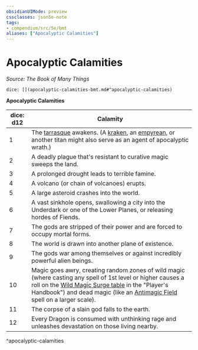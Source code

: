 ```yaml
---
obsidianUIMode: preview
cssclasses: json5e-note
tags:
- compendium/src/5e/bmt
aliases: ["Apocalyptic Calamities"]
---
```

# Apocalyptic Calamities
*Source: The Book of Many Things* 

`dice: [](apocalyptic-calamities-bmt.md#^apocalyptic-calamities)`

**Apocalyptic Calamities**

| dice: d12 | Calamity |
|-----------|----------|
| 1 | The [tarrasque](z_compendium/bestiary/monstrosity/tarrasque.md) awakens. (A [kraken](z_compendium/bestiary/monstrosity/kraken.md), an [empyrean](z_compendium/bestiary/celestial/empyrean.md), or another titan might also serve as an agent of apocalyptic wrath.) |
| 2 | A deadly plague that's resistant to curative magic sweeps the land. |
| 3 | A prolonged drought leads to terrible famine. |
| 4 | A volcano (or chain of volcanoes) erupts. |
| 5 | A large asteroid crashes into the world. |
| 6 | A vast sinkhole opens, swallowing a city into the Underdark or one of the Lower Planes, or releasing hordes of Fiends. |
| 7 | The gods are stripped of their power and are forced to occupy mortal forms. |
| 8 | The world is drawn into another plane of existence. |
| 9 | The gods war among themselves or against incredibly powerful alien beings. |
| 10 | Magic goes awry, creating random zones of wild magic (where casting any spell of 1st level or higher causes a roll on the [Wild Magic Surge table](z_compendium/tables/wild-magic-surge.md) in the "Player's Handbook") and dead magic (like an [Antimagic Field](z_compendium/spells/antimagic-field.md) spell on a larger scale). |
| 11 | The corpse of a slain god falls to the earth. |
| 12 | Every Dragon is consumed with unthinking rage and unleashes devastation on those living nearby. |
^apocalyptic-calamities